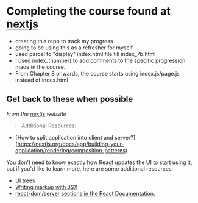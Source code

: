 # Completing the course found at [nextjs](https://nextjs.org/learn/react-foundations/getting-started-with-react)


- creating this repo to track my progress
- going to be using this as a refresher for myself
- used parcel to "display" index.html file till index_7b.html
- I used index_(number) to add comments to the specific progression made in the course.
- From Chapter 8 onwards, the course starts using index.js/page.js instead of index.html


## Get back to these when possible

*From the [nextjs](https://nextjs.org/learn/react-foundations/getting-started-with-react) website*

> Additional Resources:

- [How to split application into client and server?] (https://nextjs.org/docs/app/building-your-application/rendering/composition-patterns)

You don't need to know exactly how React updates the UI to start using it, but if you'd like to learn more, here are some additional resources:

- [UI trees](https://react.dev/learn/preserving-and-resetting-state#the-ui-tree)
- [Writing markup with JSX](https://react.dev/learn/writing-markup-with-jsx)
- [react-dom/server sections in the React Documentation.](https://react.dev/reference/react-dom/server)
